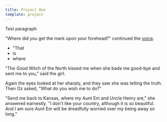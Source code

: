 ```yaml
---
title: Project One
template: project
---
```

Test paragraph

"Where did you get the mark upon your forehead?" continued the [voice](http://www.google.com).

- "That
- is
- where

"The Good Witch of the North kissed me when she bade me good-bye and sent me to you," said the girl.

Again the eyes looked at her sharply, and they saw she was telling the truth. Then Oz asked, "What do you wish me to do?"

"Send me back to Kansas, where my Aunt Em and Uncle Henry are," she answered earnestly. "I don't like your country, although it is so beautiful. And I am sure Aunt Em will be dreadfully worried over my being away so long."